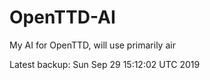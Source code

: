 # OpenTTD-AI
My AI for OpenTTD, will use primarily air

Latest backup: Sun Sep 29 15:12:02 UTC 2019
